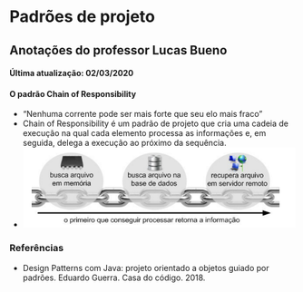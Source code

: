 # Padrões de projeto

## Anotações do professor Lucas Bueno

#### Última atualização: 02/03/2020

#### O padrão Chain of Responsibility
- “Nenhuma corrente pode ser mais forte que seu elo mais fraco”
- Chain of Responsibility é um padrão de projeto que cria uma cadeia de execução na qual cada elemento processa as informações e, em seguida, delega a execução ao próximo da sequência.
- ![image-20200401223759023](07-chain-responsibility.assets/image-20200401223759023.png)

### Referências

- Design Patterns com Java: projeto orientado a objetos guiado por padrões. Eduardo Guerra. Casa do código. 2018.